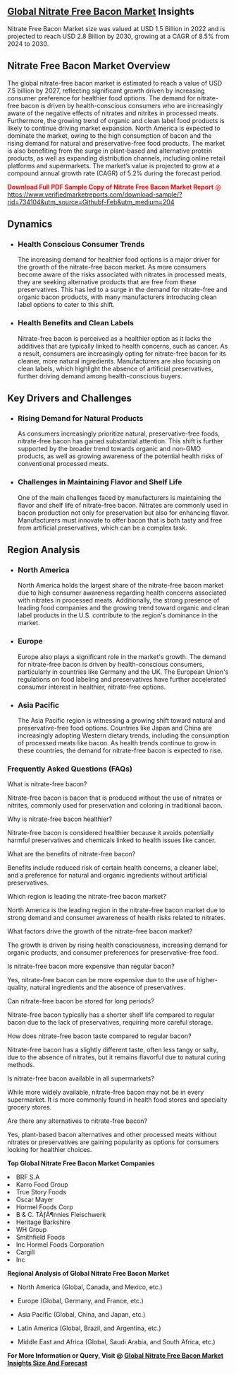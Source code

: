 <h2><a href="https://www.verifiedmarketreports.com/download-sample/?rid=734104&amp;utm_source=Githubf&amp;utm_medium=204" target="_blank">Global Nitrate Free Bacon Market</a> Insights</h2><p>Nitrate Free Bacon Market size was valued at USD 1.5 Billion in 2022 and is projected to reach USD 2.8 Billion by 2030, growing at a CAGR of 8.5% from 2024 to 2030.</p><p> <h2>Nitrate Free Bacon Market Overview</h2> <p>The global nitrate-free bacon market is estimated to reach a value of USD 7.5 billion by 2027, reflecting significant growth driven by increasing consumer preference for healthier food options. The demand for nitrate-free bacon is driven by health-conscious consumers who are increasingly aware of the negative effects of nitrates and nitrites in processed meats. Furthermore, the growing trend of organic and clean label food products is likely to continue driving market expansion. North America is expected to dominate the market, owing to the high consumption of bacon and the rising demand for natural and preservative-free food products. The market is also benefiting from the surge in plant-based and alternative protein products, as well as expanding distribution channels, including online retail platforms and supermarkets. The market’s value is projected to grow at a compound annual growth rate (CAGR) of 5.2% during the forecast period. </p> <p><p><span class=""><span style="color: #ff0000;"><strong>Download Full PDF Sample Copy of Nitrate Free Bacon Market Report</strong> @ </span><a href="https://www.verifiedmarketreports.com/download-sample/?rid=734104&amp;utm_source=Githubf-Feb&amp;utm_medium=204" target="_blank">https://www.verifiedmarketreports.com/download-sample/?rid=734104&amp;utm_source=Githubf-Feb&amp;utm_medium=204</a></span></p></p> <h2>Dynamics</h2> <ul> <li><h3>Health Conscious Consumer Trends</h3> The increasing demand for healthier food options is a major driver for the growth of the nitrate-free bacon market. As more consumers become aware of the risks associated with nitrates in processed meats, they are seeking alternative products that are free from these preservatives. This has led to a surge in the demand for nitrate-free and organic bacon products, with many manufacturers introducing clean label options to cater to this shift.</li> <li><h3>Health Benefits and Clean Labels</h3> Nitrate-free bacon is perceived as a healthier option as it lacks the additives that are typically linked to health concerns, such as cancer. As a result, consumers are increasingly opting for nitrate-free bacon for its cleaner, more natural ingredients. Manufacturers are also focusing on clean labels, which highlight the absence of artificial preservatives, further driving demand among health-conscious buyers.</li> </ul> <h2>Key Drivers and Challenges</h2> <ul> <li><h3>Rising Demand for Natural Products</h3> As consumers increasingly prioritize natural, preservative-free foods, nitrate-free bacon has gained substantial attention. This shift is further supported by the broader trend towards organic and non-GMO products, as well as growing awareness of the potential health risks of conventional processed meats.</li> <li><h3>Challenges in Maintaining Flavor and Shelf Life</h3> One of the main challenges faced by manufacturers is maintaining the flavor and shelf life of nitrate-free bacon. Nitrates are commonly used in bacon production not only for preservation but also for enhancing flavor. Manufacturers must innovate to offer bacon that is both tasty and free from artificial preservatives, which can be a complex task.</li> </ul> <h2>Region Analysis</h2> <ul> <li><h3>North America</h3> North America holds the largest share of the nitrate-free bacon market due to high consumer awareness regarding health concerns associated with nitrates in processed meats. Additionally, the strong presence of leading food companies and the growing trend toward organic and clean label products in the U.S. contribute to the region's dominance in the market.</li> <li><h3>Europe</h3> Europe also plays a significant role in the market's growth. The demand for nitrate-free bacon is driven by health-conscious consumers, particularly in countries like Germany and the UK. The European Union's regulations on food labeling and preservatives have further accelerated consumer interest in healthier, nitrate-free options.</li> <li><h3>Asia Pacific</h3> The Asia Pacific region is witnessing a growing shift toward natural and preservative-free food options. Countries like Japan and China are increasingly adopting Western dietary trends, including the consumption of processed meats like bacon. As health trends continue to grow in these countries, the demand for nitrate-free bacon is expected to rise.</li> </ul> <h3>Frequently Asked Questions (FAQs)</h3> <p>What is nitrate-free bacon?</p> <p>Nitrate-free bacon is bacon that is produced without the use of nitrates or nitrites, commonly used for preservation and coloring in traditional bacon.</p> <p>Why is nitrate-free bacon healthier?</p> <p>Nitrate-free bacon is considered healthier because it avoids potentially harmful preservatives and chemicals linked to health issues like cancer.</p> <p>What are the benefits of nitrate-free bacon?</p> <p>Benefits include reduced risk of certain health concerns, a cleaner label, and a preference for natural and organic ingredients without artificial preservatives.</p> <p>Which region is leading the nitrate-free bacon market?</p> <p>North America is the leading region in the nitrate-free bacon market due to strong demand and consumer awareness of health risks related to nitrates.</p> <p>What factors drive the growth of the nitrate-free bacon market?</p> <p>The growth is driven by rising health consciousness, increasing demand for organic products, and consumer preferences for preservative-free food.</p> <p>Is nitrate-free bacon more expensive than regular bacon?</p> <p>Yes, nitrate-free bacon can be more expensive due to the use of higher-quality, natural ingredients and the absence of preservatives.</p> <p>Can nitrate-free bacon be stored for long periods?</p> <p>Nitrate-free bacon typically has a shorter shelf life compared to regular bacon due to the lack of preservatives, requiring more careful storage.</p> <p>How does nitrate-free bacon taste compared to regular bacon?</p> <p>Nitrate-free bacon has a slightly different taste, often less tangy or salty, due to the absence of nitrates, but it remains flavorful due to natural curing methods.</p> <p>Is nitrate-free bacon available in all supermarkets?</p> <p>While more widely available, nitrate-free bacon may not be in every supermarket. It is more commonly found in health food stores and specialty grocery stores.</p> <p>Are there any alternatives to nitrate-free bacon?</p> <p>Yes, plant-based bacon alternatives and other processed meats without nitrates or preservatives are gaining popularity as options for consumers looking for healthier choices.</p> </p><p><strong>Top Global Nitrate Free Bacon Market Companies</strong></p><div data-test-id=""><p><li>BRF S.A</li><li> Karro Food Group</li><li> True Story Foods</li><li> Oscar Mayer</li><li> Hormel Foods Corp</li><li> B & C. TÃƒÂ¶nnies Fleischwerk</li><li> Heritage Barkshire</li><li> WH Group</li><li> Smithfield Foods</li><li> Inc Hormel Foods Corporation</li><li> Cargill</li><li> Inc</li></p><div><strong>Regional Analysis of&nbsp;Global Nitrate Free Bacon Market</strong></div><ul><li dir="ltr"><p dir="ltr">North America&nbsp;(Global, Canada, and Mexico, etc.)</p></li><li dir="ltr"><p dir="ltr">Europe (Global, Germany, and France, etc.)</p></li><li dir="ltr"><p dir="ltr">Asia Pacific&nbsp;(Global, China, and Japan, etc.)</p></li><li dir="ltr"><p dir="ltr">Latin America&nbsp;(Global, Brazil, and Argentina, etc.)</p></li><li dir="ltr">Middle East and Africa&nbsp;(Global, Saudi Arabia, and South Africa, etc.)</li></ul><p><strong>For More Information or Query, Visit @&nbsp;</strong><strong><a href="https://www.verifiedmarketreports.com/product/nitrate-free-bacon-market/?utm_source=Githubf&amp;utm_medium=204" target="_blank">Global Nitrate Free Bacon Market Insights Size And Forecast</a></strong></p></div>
